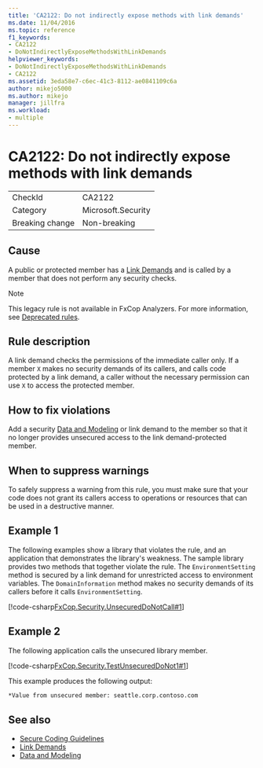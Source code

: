 ```yaml
---
title: 'CA2122: Do not indirectly expose methods with link demands'
ms.date: 11/04/2016
ms.topic: reference
f1_keywords:
- CA2122
- DoNotIndirectlyExposeMethodsWithLinkDemands
helpviewer_keywords:
- DoNotIndirectlyExposeMethodsWithLinkDemands
- CA2122
ms.assetid: 3eda58e7-c6ec-41c3-8112-ae0841109c6a
author: mikejo5000
ms.author: mikejo
manager: jillfra
ms.workload:
- multiple
---
```

# CA2122: Do not indirectly expose methods with link demands

|||
|-|-|
|CheckId|CA2122|
|Category|Microsoft.Security|
|Breaking change|Non-breaking|

## Cause
A public or protected member has a [Link Demands](/dotnet/framework/misc/link-demands) and is called by a member that does not perform any security checks.

> [!NOTE]
> This legacy rule is not available in FxCop Analyzers. For more information, see [Deprecated rules](fxcop-rule-port-status.md#deprecated-rules).

## Rule description
A link demand checks the permissions of the immediate caller only. If a member `X` makes no security demands of its callers, and calls code protected by a link demand, a caller without the necessary permission can use `X` to access the protected member.

## How to fix violations
Add a security [Data and Modeling](/dotnet/framework/data/index) or link demand to the member so that it no longer provides unsecured access to the link demand-protected member.

## When to suppress warnings
To safely suppress a warning from this rule, you must make sure that your code does not grant its callers access to operations or resources that can be used in a destructive manner.

## Example 1
The following examples show a library that violates the rule, and an application that demonstrates the library's weakness. The sample library provides two methods that together violate the rule. The `EnvironmentSetting` method is secured by a link demand for unrestricted access to environment variables. The `DomainInformation` method makes no security demands of its callers before it calls `EnvironmentSetting`.

[!code-csharp[FxCop.Security.UnsecuredDoNotCall#1](../code-quality/codesnippet/CSharp/ca2122-do-not-indirectly-expose-methods-with-link-demands_1.cs)]

## Example 2
The following application calls the unsecured library member.

[!code-csharp[FxCop.Security.TestUnsecuredDoNot1#1](../code-quality/codesnippet/CSharp/ca2122-do-not-indirectly-expose-methods-with-link-demands_2.cs)]

This example produces the following output:

```txt
*Value from unsecured member: seattle.corp.contoso.com
```

## See also

- [Secure Coding Guidelines](/dotnet/standard/security/secure-coding-guidelines)
- [Link Demands](/dotnet/framework/misc/link-demands)
- [Data and Modeling](/dotnet/framework/data/index)
